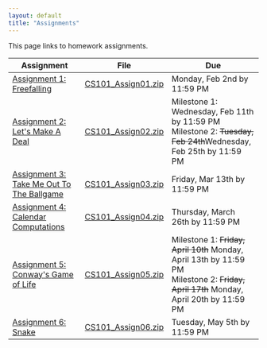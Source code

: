 ```yaml
---
layout: default
title: "Assignments"
---
```


This page links to homework assignments.

Assignment | File | Due
---------- | ---- | ---
[Assignment 1: Freefalling](assign01.html) | [CS101\_Assign01.zip](CS101_Assign01.zip) | Monday, Feb 2nd by 11:59 PM
[Assignment 2: Let's Make A Deal](assign02.html) | [CS101\_Assign02.zip](CS101_Assign02.zip) | Milestone 1: Wednesday, Feb 11th by 11:59 PM<br>Milestone 2: <strike>Tuesday, Feb 24th</strike>Wednesday, Feb 25th by 11:59 PM
[Assignment 3: Take Me Out To The Ballgame](assign03.html) | [CS101\_Assign03.zip](CS101_Assign03.zip) | Friday, Mar 13th by 11:59 PM
[Assignment 4: Calendar Computations](assign04.html) | [CS101\_Assign04.zip](CS101_Assign04.zip) | Thursday, March 26th by 11:59 PM
[Assignment 5: Conway's Game of Life](assign05.html) | [CS101\_Assign05.zip](CS101_Assign05.zip) | Milestone 1: <strike>Friday, April 10th</strike> Monday, April 13th by 11:59 PM<br>Milestone 2: <strike>Friday, April 17th</strike> Monday, April 20th by 11:59 PM
[Assignment 6: Snake](assign06.html) | [CS101\_Assign06.zip](CS101_Assign06.zip) | Tuesday, May 5th by 11:59 PM

<!-- vim:set wrap: ­-->
<!-- vim:set linebreak: -->
<!-- vim:set nolist: -->

